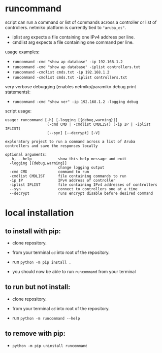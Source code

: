 # runcommand

script can run a command or list of commands across a controller or list of controllers. netmiko platform is currently tied to  `"aruba_os"`.

- iplist arg expects a file containing one IPv4 address per line.
- cmdlist arg expects a file containing one command per line.

usage examples:

- `runcommand -cmd "show ap database" -ip 192.168.1.2`
- `runcommand -cmd "show ap database" -iplist controllers.txt`
- `runcommand -cmdlist cmds.txt -ip 192.168.1.2`
- `runcommand -cmdlist cmds.txt -iplist controllers.txt`

very verbose debugging (enables netmiko/paramiko debug print statements):

- `runcommand -cmd "show ver" -ip 192.168.1.2 -logging debug`

script usage:

```
usage: runcommand [-h] [-logging [{debug,warning}]]
                   (-cmd CMD | -cmdlist CMDLIST) (-ip IP | -iplist IPLIST)
                   [--syn] [--decrypt] [-V]

exploratory project to run a command across a list of Aruba controllers and save the responses locally

optional arguments:
  -h, --help            show this help message and exit
  -logging [{debug,warning}]
                        change logging output
  -cmd CMD              command to run
  -cmdlist CMDLIST      file containing commands to run
  -ip IP                IPv4 address of controller
  -iplist IPLIST        file containing IPv4 addresses of controllers
  --syn                 connect to controllers one at a time
  --decrypt             runs encrypt disable before desired command
```

# local installation

## to install with pip:

- clone repository.

- from your terminal `cd` into root of the repository.

- run `python -m pip install .`

- you should now be able to run `runcommand` from your terminal

## to run but not install:

- clone repository. 

- from your terminal `cd` into root of the repository.

- run `python -m runcommand --help`

## to remove with pip:

- `python -m pip uninstall runcommand`
